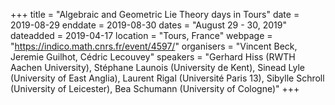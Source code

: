 +++
title = "Algebraic and Geometric Lie Theory days in Tours"
date = 2019-08-29
enddate = 2019-08-30
dates = "August 29 - 30, 2019"
dateadded = 2019-04-17
location = "Tours, France"
webpage = "https://indico.math.cnrs.fr/event/4597/"
organisers = "Vincent Beck, Jeremie Guilhot, Cédric Lecouvey"
speakers = "Gerhard Hiss (RWTH Aachen University), Stéphane Launois (University de Kent), Sinead Lyle (University of East Anglia), Laurent Rigal (Université Paris 13), Sibylle Schroll (University of Leicester), Bea Schumann (University of Cologne)"
+++
